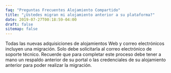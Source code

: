 ```yaml
---
faq: "Preguntas Frecuentes Alojamiento Compartido"
title: "¿Ustedes migran mi alojamiento anterior a su plataforma?"
date: 2019-07-27T00:18:59-04:00
draft: false
sitemap: false
---
```


Todas las nuevas adquisiciones de alojamientos Web y correo electrónicos incluyen una migración. Solo debe solicitarla al correo electrónico de soporte técnico. Recuerde que para completar este proceso debe tener a mano un respaldo anterior de su portal o las credenciales de su alojamiento anterior para poder realizar la migración.